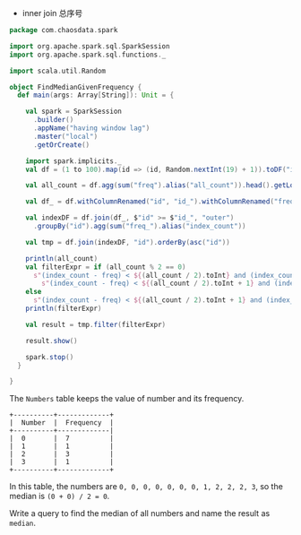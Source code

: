- inner join 总序号

```scala
package com.chaosdata.spark

import org.apache.spark.sql.SparkSession
import org.apache.spark.sql.functions._

import scala.util.Random

object FindMedianGivenFrequency {
  def main(args: Array[String]): Unit = {

    val spark = SparkSession
      .builder()
      .appName("having window lag")
      .master("local")
      .getOrCreate()

    import spark.implicits._
    val df = (1 to 100).map(id => (id, Random.nextInt(19) + 1)).toDF("id", "freq")

    val all_count = df.agg(sum("freq").alias("all_count")).head().getLong(0)

    val df_ = df.withColumnRenamed("id", "id_").withColumnRenamed("freq", "freq_")

    val indexDF = df.join(df_, $"id" >= $"id_", "outer")
      .groupBy("id").agg(sum("freq_").alias("index_count"))

    val tmp = df.join(indexDF, "id").orderBy(asc("id"))

    println(all_count)
    val filterExpr = if (all_count % 2 == 0)
      s"(index_count - freq) < ${(all_count / 2).toInt} and (index_count) >= ${(all_count / 2).toInt} or " +
        s"(index_count - freq) < ${(all_count / 2).toInt + 1} and (index_count) >= ${(all_count / 2).toInt + 1}"
    else
      s"(index_count - freq) < ${(all_count / 2).toInt + 1} and (index_count) >= ${(all_count / 2).toInt + 1}"
    println(filterExpr)

    val result = tmp.filter(filterExpr)

    result.show()

    spark.stop()
  }

}
```



The `Numbers` table keeps the value of number and its frequency.

```
+----------+-------------+
|  Number  |  Frequency  |
+----------+-------------|
|  0       |  7          |
|  1       |  1          |
|  2       |  3          |
|  3       |  1          |
+----------+-------------+
```

In this table, the numbers are `0, 0, 0, 0, 0, 0, 0, 1, 2, 2, 2, 3`, so the median is `(0 + 0) / 2 = 0`.

Write a query to find the median of all numbers and name the result as `median`.